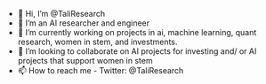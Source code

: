 - 👋 Hi, I’m @TaliResearch
- 👀 I’m an AI researcher and engineer 
- 🌱 I’m currently working on projects in ai, machine learning, quant research, women in stem, and investments.
- 💞️ I’m looking to collaborate on AI projects for investing and/ or AI projects that support women in stem
- 📫 How to reach me - Twitter:  @TaliResearch



<!---
TaliResearch/TaliResearch is a ✨ special ✨ repository because its `README.md` (this file) appears on your GitHub profile.
You can click the Preview link to take a look at your changes.
--->
